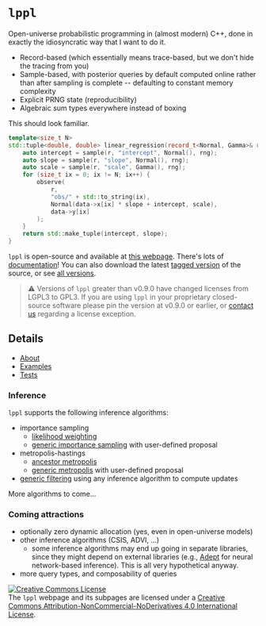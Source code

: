 # `lppl`

Open-universe probabilistic programming in (almost modern) C++, done in exactly the idiosyncratic way that I want to do it.

+ Record-based (which essentially means trace-based, but we don't hide the tracing from you)
+ Sample-based, with posterior queries by default computed online rather than after sampling is complete -- defaulting to constant memory complexity
+ Explicit PRNG state (reproducibility)
+ Algebraic sum types everywhere instead of boxing

This should look familiar.

```cpp
template<size_t N>
std::tuple<double, double> linear_regression(record_t<Normal, Gamma>& r, std::shared_ptr<data_1d<N>> data) {
    auto intercept = sample(r, "intercept", Normal(), rng);
    auto slope = sample(r, "slope", Normal(), rng);
    auto scale = sample(r, "scale", Gamma(), rng);
    for (size_t ix = 0; ix != N; ix++) {
        observe(
            r,
            "obs/" + std::to_string(ix),
            Normal(data->x[ix] * slope + intercept, scale),
            data->y[ix]
        );
    }
    return std::make_tuple(intercept, slope);
}

```

`lppl` is open-source and available at [this webpage](https://gitlab.com/drdewhurst/lppl/-/tree/develop). 
There's lots of [documentation](./docs/index.html)! You can also download the latest [tagged version](./distros/lppl-vlatest.zip) of the source, or see [all versions](./distros/index.md). 

> ⚠️ Versions of `lppl` greater than v0.9.0 have changed licenses from LGPL3 to GPL3. If you are using `lppl` in your proprietary closed-source software please pin the version at v0.9.0 or earlier, or [contact us](mailto:lppl@davidrushingdewhurst.com) regarding a license exception.

## Details

+ [About](./about/index.md)
+ [Examples](./examples/index.md)
+ [Tests](https://gitlab.com/drdewhurst/lppl/-/tree/master/test)

### Inference

`lppl` supports the following inference algorithms:

+ importance sampling
    + [likelihood weighting](https://davidrushingdewhurst.com/lppl/docs/struct_likelihood_weighting.html)
    + [generic importance sampling](https://davidrushingdewhurst.com/lppl/docs/struct_importance_sampling.html) with user-defined proposal
+ metropolis-hastings
    + [ancestor metropolis](https://davidrushingdewhurst.com/lppl/docs/struct_ancestor_metropolis.html)
    + [generic metropolis](https://davidrushingdewhurst.com/lppl/docs/struct_generic_metropolis.html) with user-defined proposal
+ [generic filtering](https://davidrushingdewhurst.com/lppl/docs/struct_filter.html) using any inference algorithm to compute updates

More algorithms to come...

### Coming attractions
+ optionally zero dynamic allocation (yes, even in open-universe models)
+ other inference algorithms (CSIS, ADVI, ...)
    + some inference algorithms may end up going in separate libraries, since they might depend on external libraries (e.g., [Adept](http://www.met.reading.ac.uk/clouds/adept/) for neural network-based inference). This is all very hypothetical anyway.
+ more query types, and composability of queries

<a rel="license" href="http://creativecommons.org/licenses/by-nc-nd/4.0/"><img alt="Creative Commons License" style="border-width:0" src="https://i.creativecommons.org/l/by-nc-nd/4.0/88x31.png" /></a><br />The `lppl` webpage and its subpages are licensed under a <a rel="license" href="http://creativecommons.org/licenses/by-nc-nd/4.0/">Creative Commons Attribution-NonCommercial-NoDerivatives 4.0 International License</a>.